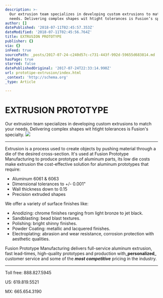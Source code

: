 ```yaml
---
description: >-
  Our extrusion team specializes in developing custom extrusions to match your
  needs. Delivering complex shapes wit htight tolerances is Fusion’s specialty.
author: []
datePublished: '2018-07-11T02:45:57.353Z'
dateModified: '2018-07-11T02:45:56.764Z'
title: EXTRUSION PROTOTYPE
publisher: {}
via: {}
inFeed: true
sourcePath: _posts/2017-07-24-c240d57c-c731-443f-992d-59655d683814.md
hasPage: true
starred: false
datePublishedOriginal: '2017-07-24T22:33:14.990Z'
url: prototipe-extrusion/index.html
_context: 'http://schema.org'
_type: Article

---
```

# EXTRUSION PROTOTYPE

Our extrusion team specializes in developing custom extrusions to match your needs. Delivering complex shapes wit htight tolerances is Fusion's specialty.
![](https://the-grid-user-content.s3-us-west-2.amazonaws.com/1ff2ff17-7880-4861-acff-4b46b6cc1b34.jpg)

---

Extrusion is a process used to create objects by pushing material through a die of the desired cross-section. It's used at Fusion Prototype Manufacturing to produce prototype of aluminum parts, its low die costs make extrusion the cost-effective solution for aluminum prototypes that require:

* Aluminum 6061 & 6063
* Dimensional tolerances to +/- 0.001"
* Wall thickness down to 0.15
* Precision extruded shapes

We offer a variety of surface finishes like:

* Anodizing: chrome finishes ranging from light bronze to jet black.
* Sandblasting: bead blast textures.
* Polishing: bright shinny finishes.
* Powder Coating: metallic and lacquered finishes.
* Electroplating: abrasion and wear resistance, corrosion protection with aesthetic qualities.

Fusion Prototype Manufacturing delivers full-service aluminum extrusion, fast lead-times, high-quality prototypes and production with_**personalized**_ customer service and some of the _**most competitive**_ pricing in the industry.

---

Toll free: 888.827.5945

US: 619.819.5521

MX: 665.654.3190